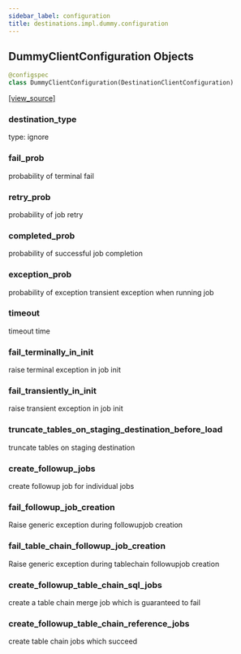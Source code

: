 ```yaml
---
sidebar_label: configuration
title: destinations.impl.dummy.configuration
---
```


## DummyClientConfiguration Objects

```python
@configspec
class DummyClientConfiguration(DestinationClientConfiguration)
```

[[view_source]](https://github.com/dlt-hub/dlt/blob/9857029af018a582dd24da4070562f58bb7e9fc5/dlt/destinations/impl/dummy/configuration.py#L19)

### destination\_type

type: ignore

### fail\_prob

probability of terminal fail

### retry\_prob

probability of job retry

### completed\_prob

probability of successful job completion

### exception\_prob

probability of exception transient exception when running job

### timeout

timeout time

### fail\_terminally\_in\_init

raise terminal exception in job init

### fail\_transiently\_in\_init

raise transient exception in job init

### truncate\_tables\_on\_staging\_destination\_before\_load

truncate tables on staging destination

### create\_followup\_jobs

create followup job for individual jobs

### fail\_followup\_job\_creation

Raise generic exception during followupjob creation

### fail\_table\_chain\_followup\_job\_creation

Raise generic exception during tablechain followupjob creation

### create\_followup\_table\_chain\_sql\_jobs

create a table chain merge job which is guaranteed to fail

### create\_followup\_table\_chain\_reference\_jobs

create table chain jobs which succeed

